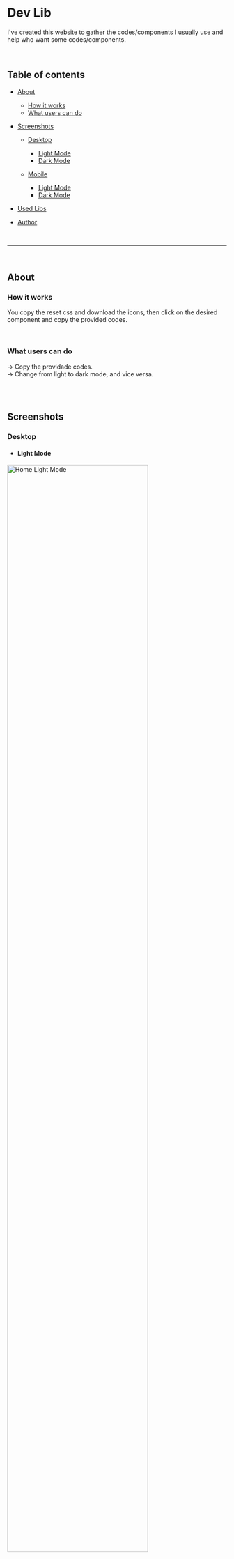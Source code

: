 # Dev Lib

I've created this website to gather the codes/components I usually use and help who want some codes/components.


<br>

## Table of contents

- [About](#about)
    - [How it works](#how-it-works)
    - [What users can do](#what-users-can-do)

- [Screenshots](#screenshots)
    - [Desktop](#desktop)
        - [Light Mode](#dLightMode)
        - [Dark Mode](#dDarkMode)

    - [Mobile](#mobile)
        - [Light Mode](#mLightMode)
        - [Dark Mode](#mDarkMode)

- [Used Libs](#used-libs)

- [Author](#author)


<br>

***
<br>


## About


### How it works

You copy the reset css and download the icons, then click on the desired component and copy the provided codes.

<br>

### What users can do

-> Copy the providade codes.<br>
-> Change from light to dark mode, and vice versa.

<br>
<br>

## Screenshots

### Desktop

- #### <p id="dLightMode">Light Mode</p>

<img src="./src/assets/img/screenshots/pages1.png" width="80%" alt="Home Light Mode">

<img src="./src/assets/img/screenshots/pages2.png" width="80%" alt="Home Light Mode">

<img src="./src/assets/img/screenshots/pages3.png" width="80%" alt="Home Light Mode">


<br>

- #### <p id="dDarkMode">Dark Mode</p>

<img src="./src/assets/img/screenshots/pages4.png" width="80%" alt="Home Dark Mode">

<img src="./src/assets/img/screenshots/pages5.png" width="80%" alt="Home Dark Mode">


<br>

### Mobile

- #### <p id="mLightMode">Light Mode</p>

<img src="./src/assets/img/screenshots/pages6.png" width="200px" alt="Home Light Mode">

<br>

- #### <p id="mDarkMode">Dark Mode</p>

<img src="./src/assets/img/screenshots/pages7.png" width="200px" alt="Home Light Mode">

<img src="./src/assets/img/screenshots/pages8.png" width="200px" alt="Home Light Mode">


<br>
<br>

## Used Libs 

[Chackra Ui](https://chakra-ui.com/)<br>
[Styled Components](https://styled-components.com/)

<br>
<br>

## Link

<a href = "https://devlib.vercel.app/" target="_blank">Link</a>

<br>
<br>

## Author

- [Caio Vieira de Castro Lima](https://www.linkedin.com/in/caiovieiralima/)